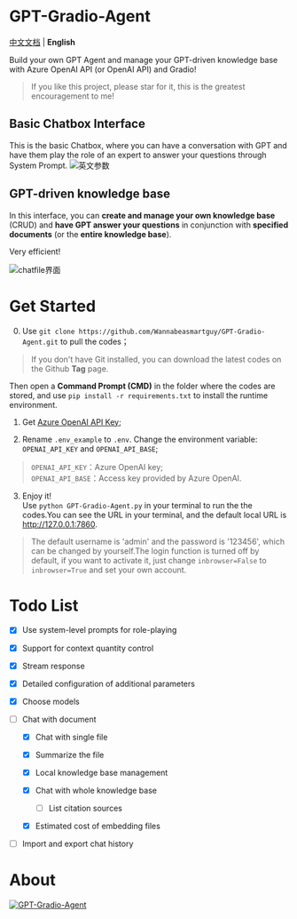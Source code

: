 # GPT-Gradio-Agent  

[中文文档](README_zh-cn.md) | **English**

Build your own GPT Agent and manage your GPT-driven knowledge base with Azure OpenAI API (or OpenAI API) and Gradio! 

> If you like this project, please star for it, this is the greatest encouragement to me!

## Basic Chatbox Interface

This is the basic Chatbox, where you can have a conversation with GPT and have them play the role of an expert to answer your questions through System Prompt.
![英文参数](https://github.com/Wannabeasmartguy/GPT-Gradio-Agent/assets/107250451/e24645f6-ee92-4d2e-9565-805e21250546)

## GPT-driven knowledge base

In this interface, you can **create and manage your own knowledge base** (CRUD) and **have GPT answer your questions** in conjunction with **specified documents** (or the **entire knowledge base**). 

Very efficient!

![chatfile界面](https://github.com/Wannabeasmartguy/GPT-Gradio-Agent/assets/107250451/b04c6ccc-8ed7-4d99-8831-fde912ea6fcd)

# Get Started
0. Use `git clone https://github.com/Wannabeasmartguy/GPT-Gradio-Agent.git` to pull the codes；

> If you don't have Git installed, you can download the latest codes on the Github **Tag** page.

Then open a **Command Prompt (CMD)** in the folder where the codes are stored, and use `pip install -r requirements.txt` to install the runtime environment.

1. Get [Azure OpenAI API Key](https://portal.azure.com/#home);

2. Rename `.env_example` to `.env`. Change the environment variable:  `OPENAI_API_KEY` and `OPENAI_API_BASE`;  
  > `OPENAI_API_KEY`：Azure OpenAI key;  
  > `OPENAI_API_BASE`：Access key provided by Azure OpenAI.

3. Enjoy it!  
  Use `python GPT-Gradio-Agent.py` in your terminal to run the the codes.You can see the URL in your terminal, and the default local URL is http://127.0.0.1:7860.
> The default username is 'admin' and the password is '123456', which can be changed by yourself.The login function is turned off by default, if you want to activate it, just change `inbrowser=False` to `inbrowser=True` and set your own account.

# Todo List

- [x] Use system-level prompts for role-playing

- [x] Support for context quantity control

- [x] Stream response

- [x] Detailed configuration of additional parameters

- [x] Choose models

- [ ] Chat with document

  - [x] Chat with single file
  
  - [x] Summarize the file
  
  - [x] Local knowledge base management
  
  - [x] Chat with whole knowledge base
  
    - [ ] List citation sources
  
  - [x] Estimated cost of embedding files

- [ ] Import and export chat history

# About

[![GPT-Gradio-Agent](https://github-readme-stats-wannabeasmartguy.vercel.app/api?username=Wannabeasmartguy&show_icons=true&theme=vue)](https://github.com/Wannabeasmartguy/GPT-Gradio-Agent)    
